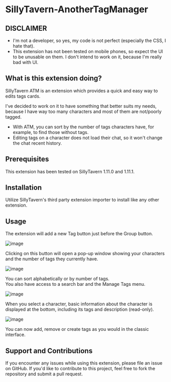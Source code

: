 # SillyTavern-AnotherTagManager

## DISCLAIMER
* I'm not a developer, so yes, my code is not perfect (especially the CSS, I hate that).
* This extension has not been tested on mobile phones, so expect the UI to be unusable on them. I don't intend to work on it, because I'm really bad with UI.

## What is this extension doing?

SillyTavern ATM is an extension which provides a quick and easy way to edits tags cards.

I've decided to work on it to have something that better suits my needs, because I have way too many characters and most of them are not/poorly tagged.

* With ATM, you can sort by the number of tags characters have, for example, to find those without tags.
* Editing tags on a character does not load their chat, so it won't change the chat recent history.

## Prerequisites

This extension has been tested on SillyTavern 1.11.0 and 1.11.1.

## Installation

Utilize SillyTavern's third party extension importer to install like any other extension.

## Usage

The extension will add a new Tag button just before the Group button.

![image](https://github.com/sakhavhyand/SillyTavern-TagManager/assets/23568313/ee81ab43-b1ea-4a47-97f9-6b0fc948f0d7)

Clicking on this button will open a pop-up window showing your characters and the number of tags they currently have.

![image](https://github.com/sakhavhyand/SillyTavern-AnotherTagManager/assets/23568313/e5ff005d-f95b-41ec-a3af-68a4b929bd5a)

You can sort alphabetically or by number of tags.<br/>
You also have access to a search bar and the Manage Tags menu.

![image](https://github.com/sakhavhyand/SillyTavern-AnotherTagManager/assets/23568313/b29097e0-e1bf-4b84-8124-129d9404ccc5)

When you select a character, basic information about the character is displayed at the bottom, including its tags and description (read-only).

![image](https://github.com/sakhavhyand/SillyTavern-TagManager/assets/23568313/8b431995-d3e0-4109-9eaf-12accc79ca59)

You can now add, remove or create tags as you would in the classic interface.

## Support and Contributions

If you encounter any issues while using this extension, please file an issue on GitHub. If you'd like to contribute to this project, feel free to fork the repository and submit a pull request.
